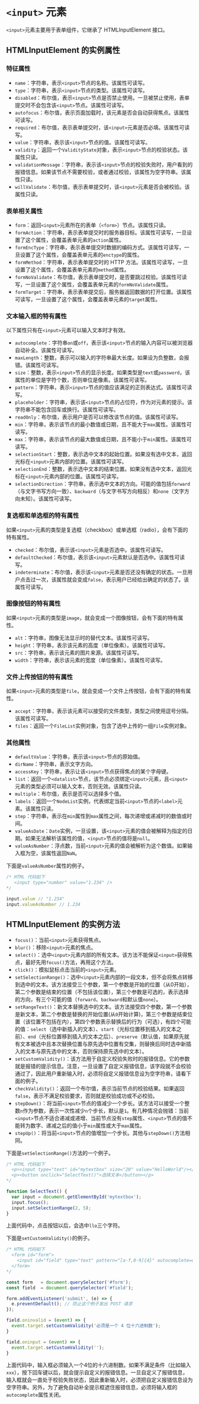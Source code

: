 #  `<input>` 元素

`<input>`元素主要用于表单组件，它继承了 HTMLInputElement 接口。

## HTMLInputElement 的实例属性

### 特征属性

- `name`：字符串，表示`<input>`节点的名称。该属性可读写。
- `type`：字符串，表示`<input>`节点的类型。该属性可读写。
- `disabled`：布尔值，表示`<input>`节点是否禁止使用。一旦被禁止使用，表单提交时不会包含该`<input>`节点。该属性可读写。
- `autofocus`：布尔值，表示页面加载时，该元素是否会自动获得焦点。该属性可读写。
- `required`：布尔值，表示表单提交时，该`<input>`元素是否必填。该属性可读写。
- `value`：字符串，表示该`<input>`节点的值。该属性可读写。
- `validity`：返回一个`ValidityState`对象，表示`<input>`节点的校验状态。该属性只读。
- `validationMessage`：字符串，表示该`<input>`节点的校验失败时，用户看到的报错信息。如果该节点不需要校验，或者通过校验，该属性为空字符串。该属性只读。
- `willValidate`：布尔值，表示表单提交时，该`<input>`元素是否会被校验。该属性只读。

### 表单相关属性

- `form`：返回`<input>`元素所在的表单（`<form>`）节点。该属性只读。
- `formAction`：字符串，表示表单提交时的服务器目标。该属性可读写，一旦设置了这个属性，会覆盖表单元素的`action`属性。
- `formEncType`：字符串，表示表单提交时数据的编码方式。该属性可读写，一旦设置了这个属性，会覆盖表单元素的`enctype`的属性。
- `formMethod`：字符串，表示表单提交时的 HTTP 方法。该属性可读写，一旦设置了这个属性，会覆盖表单元素的`method`属性。
- `formNoValidate`：布尔值，表示表单提交时，是否要跳过校验。该属性可读写，一旦设置了这个属性，会覆盖表单元素的`formNoValidate`属性。
- `formTarget`：字符串，表示表单提交后，服务器返回数据的打开位置。该属性可读写，一旦设置了这个属性，会覆盖表单元素的`target`属性。

### 文本输入框的特有属性

以下属性只有在`<input>`元素可以输入文本时才有效。

- `autocomplete`：字符串`on`或`off`，表示该`<input>`节点的输入内容可以被浏览器自动补全。该属性可读写。
- `maxLength`：整数，表示可以输入的字符串最大长度。如果设为负整数，会报错。该属性可读写。
- `size`：整数，表示`<input>`节点的显示长度。如果类型是`text`或`password`，该属性的单位是字符个数，否则单位是像素。该属性可读写。
- `pattern`：字符串，表示`<input>`节点的值应该满足的正则表达式。该属性可读写。
- `placeholder`：字符串，表示该`<input>`节点的占位符，作为对元素的提示。该字符串不能包含回车或换行。该属性可读写。
- `readOnly`：布尔值，表示用户是否可以修改该节点的值。该属性可读写。
- `min`：字符串，表示该节点的最小数值或日期，且不能大于`max`属性。该属性可读写。
- `max`：字符串，表示该节点的最大数值或日期，且不能小于`min`属性。该属性可读写。
- `selectionStart`：整数，表示选中文本的起始位置。如果没有选中文本，返回光标在`<input>`元素内部的位置。该属性可读写。
- `selectionEnd`：整数，表示选中文本的结束位置。如果没有选中文本，返回光标在`<input>`元素内部的位置。该属性可读写。
- `selectionDirection`：字符串，表示选中文本的方向。可能的值包括`forward`（与文字书写方向一致）、`backward`（与文字书写方向相反）和`none`（文字方向未知）。该属性可读写。

### 复选框和单选框的特有属性

如果`<input>`元素的类型是复选框（checkbox）或单选框（radio），会有下面的特有属性。

- `checked`：布尔值，表示该`<input>`元素是否选中。该属性可读写。
- `defaultChecked`：布尔值，表示该`<input>`元素默认是否选中。该属性可读写。
- `indeterminate`：布尔值，表示该`<input>`元素是否还没有确定的状态。一旦用户点击过一次，该属性就会变成`false`，表示用户已经给出确定的状态了。该属性可读写。

### 图像按钮的特有属性

如果`<input>`元素的类型是`image`，就会变成一个图像按钮，会有下面的特有属性。

- `alt`：字符串，图像无法显示时的替代文本。该属性可读写。
- `height`：字符串，表示该元素的高度（单位像素）。该属性可读写。
- `src`：字符串，表示该元素的图片来源。该属性可读写。
- `width`：字符串，表示该元素的宽度（单位像素）。该属性可读写。

### 文件上传按钮的特有属性

如果`<input>`元素的类型是`file`，就会变成一个文件上传按钮，会有下面的特有属性。

- `accept`：字符串，表示该元素可以接受的文件类型，类型之间使用逗号分隔。该属性可读写。
- `files`：返回一个`FileList`实例对象，包含了选中上传的一组`File`实例对象。

### 其他属性

- `defaultValue`：字符串，表示该`<input>`节点的原始值。
- `dirName`：字符串，表示文字方向。
- `accessKey`：字符串，表示让该`<input>`节点获得焦点的某个字母键。
- `list`：返回一个`<datalist>`节点，该节点必须绑定`<input>`元素，且`<input>`元素的类型必须可以输入文本，否则无效。该属性只读。
- `multiple`：布尔值，表示是否可以选择多个值。
- `labels`：返回一个`NodeList`实例，代表绑定当前`<input>`节点的`<label>`元素。该属性只读。
- `step`：字符串，表示在`min`属性到`max`属性之间，每次递增或递减时的数值或时间。
- `valueAsDate`：`Date`实例，一旦设置，该`<input>`元素的值会被解释为指定的日期。如果无法解析该属性的值，`<input>`节点的值将是`null`。
- `valueAsNumber`：浮点数，当前`<input>`元素的值会被解析为这个数值。如果输入框为空，该属性返回`NaN`。

下面是`valueAsNumber`属性的例子。

```javascript
/* HTML 代码如下
   <input type="number" value="1.234" />
*/

input.value // "1.234"
input.valueAsNumber // 1.234
```

## HTMLInputElement 的实例方法

- `focus()`：当前`<input>`元素获得焦点。
- `blur()`：移除`<input>`元素的焦点。
- `select()`：选中`<input>`元素内部的所有文本。该方法不能保证`<input>`获得焦点，最好先用`focus()`方法，再用这个方法。
- `click()`：模拟鼠标点击当前的`<input>`元素。
- `setSelectionRange()`：选中`<input>`元素内部的一段文本，但不会将焦点转移到选中的文本。该方法接受三个参数，第一个参数是开始的位置（从0开始），第二个参数是结束的位置（不包括该位置），第三个参数是可选的，表示选择的方向，有三个可能的值（`forward`、`backward`和默认值`none`）。
- `setRangeText()`：新文本替换选中的文本。该方法接受四个参数，第一个参数是新文本，第二个参数是替换的开始位置(从`0`开始计算)，第三个参数是结束位置（该位置不包括在内），第四个参数表示替换后的行为（可选），有四个可能的值：`select`（选中新插入的文本）、`start`（光标位置移到插入的文本之前）、`end`（光标位置移到插入的文本之后）、`preserve`（默认值，如果原先就有文本被选中且本次替换位置与原先选中位置有交集，则替换后同时选中新插入的文本与原先选中的文本，否则保持原先选中的文本）。
- `setCustomValidity()`：该方法用于自定义校验失败时的报错信息。它的参数就是报错的提示信息。注意，一旦设置了自定义报错信息，该字段就不会校验通过了，因此用户重新输入时，必须将自定义报错信息设为空字符串，请看下面的例子。
- `checkValidity()`：返回一个布尔值，表示当前节点的校验结果。如果返回`false`，表示不满足校验要求，否则就是校验成功或不必校验。
- `stepDown()`：将当前`<input>`节点的值减少一个步长。该方法可以接受一个整数`n`作为参数，表示一次性减少`n`个步长，默认是`1`。有几种情况会抛错：当前`<input>`节点不适合递减或递增、当前节点没有`step`属性、`<input>`节点的值不能转为数字、递减之后的值小于`min`属性或大于`max`属性。
- `stepUp()`：将当前`<input>`节点的值增加一个步长。其他与`stepDown()`方法相同。

下面是`setSelectionRange()`方法的一个例子。

```javascript
/* HTML 代码如下
  <p><input type="text" id="mytextbox" size="20" value="HelloWorld"/></p>
  <p><button onclick="SelectText()">选择文本</button></p>
*/

function SelectText() {
  var input = document.getElementById('mytextbox');
  input.focus();
  input.setSelectionRange(2, 5);
}
```

上面代码中，点击按钮以后，会选中`llo`三个字符。

下面是`setCustomValidity()`的例子。

```javascript
/* HTML 代码如下
  <form id="form">
    <input id="field" type="text" pattern="[a-f,0-9]{4}" autocomplete=off>
  </form>
*/

const form   = document.querySelector('#form');
const field  = document.querySelector('#field');

form.addEventListener('submit', (e) => {
  e.preventDefault(); // 防止这个例子发出 POST 请求
});

field.oninvalid = (event) => {
  event.target.setCustomValidity('必须是一个 4 位十六进制数');
}

field.oninput = (event) => {
  event.target.setCustomValidity('');
}
```

上面代码中，输入框必须输入一个4位的十六进制数。如果不满足条件（比如输入`xxx`），按下回车键以后，就会提示自定义的报错信息。一旦自定义了报错信息，输入框就会一直处于校验失败状态，因此重新输入时，必须把自定义报错信息设为空字符串。另外，为了避免自动补全提示框遮住报错信息，必须将输入框的`autocomplete`属性关闭。
